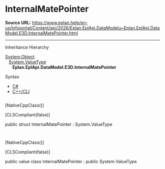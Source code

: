 # InternalMatePointer

**Source URL:** https://www.eplan.help/en-us/Infoportal/Content/api/2026/Eplan.EplApi.DataModelu~Eplan.EplApi.DataModel.E3D.InternalMatePointer.html

---

Inheritance Hierarchy

[System.Object](#)  
   [System.ValueType](#)  
      **Eplan.EplApi.DataModel.E3D.InternalMatePointer**

Syntax

- [C#](#i-syntax-CS)
- [C++/CLI](#i-syntax-CPP2005)

```
```
[NativeCppClass()]

[CLSCompliant(false)]

public struct InternalMatePointer : System.ValueType
```
```

```
```
[NativeCppClass()]

[CLSCompliant(false)]

public value class InternalMatePointer : public System.ValueType
```
```
